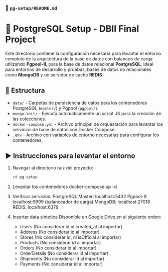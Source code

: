 ### 📁 `pg-setup/README.md`

# 🐘 PostgreSQL Setup - DBII Final Project

Este directorio contiene la configuración necesaria para levantar el entorno completo de la arquitectura de la base de datos con balanceo de carga utilizando **Pgpool-II**, para la base de datos relacional **PostgreSQL**, ideal para entornos de desarrollo y pruebas,  bases de datos no relacionales como **MongoDB** y un servidor de cache **REDIS**.

## 📂 Estructura

- `data/` - Carpetas de persistencia de datos para los contenedores PostgreSQL (`master/`) y Pgpool (`pgpool/`).
- `mongo-init/` - Ejecuta automaticamente un script JS para la creación de las colecciones.
- `docker-compose.yml` - Archivo principal de orquestación para levantar los servicios de base de datos con Docker Compose.
- `.env` - Archivo con variables de entorno necesarias para configurar los contenedores.

## ▶️ Instrucciones para levantar el entorno

1. Navegar al directorio raíz del proyecto:
   ```bash
   cd pg-setup

2. Levantar los contenedores
   docker-compose up -d

3. Verificar servicios:
   PostgreSQL Master: localhost:5432
   Pgpool-II: localhost:9999 (balanceador de carga)
   MongoDB:  localhost:27018
   REDIS: localhost:6379

4. Insertar data sintetica Disponible en [Google Drive](https://drive.google.com/drive/folders/1jUZXU4HzO4oqksMzTFWZDLdHYX4m4Yew?usp=drive_link),en el siguiente orden:
   - Users (No considerar id ni created_at al importar)
   - Address (No considerar id al importar)
   - Stores (No considerar id, ni isOfficial al importar)
   - Products (No considerar id al importar)
   - Orders (No considerar id al importar)
   - OrderDetails (No considerar id al importar)
   - Shipments (No considerar id al importar)
   - Payments (No considerar id al importar)
